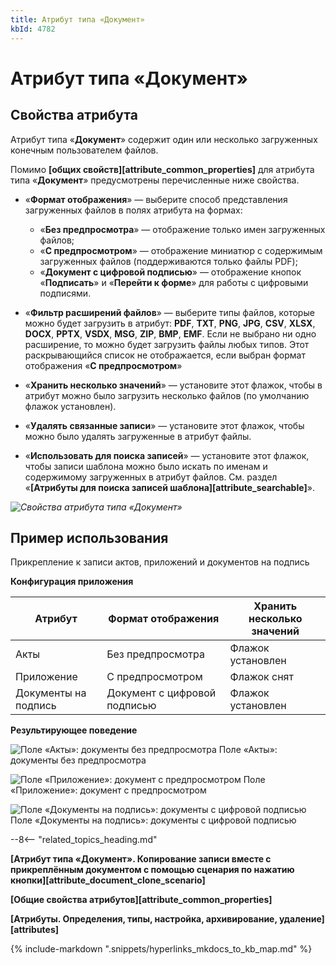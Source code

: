 ```yaml
---
title: Атрибут типа «Документ»
kbId: 4782
---
```


# Атрибут типа «Документ»

## Свойства атрибута

Атрибут типа «**Документ**» содержит один или несколько загруженных конечным пользователем файлов.

Помимо **[общих свойств][attribute_common_properties]** для атрибута типа «**Документ**» предусмотрены перечисленные ниже свойства.

- «**Формат отображения**» — выберите способ представления загруженных файлов в полях атрибута на формах:

    - «**Без предпросмотра**» — отображение только имен загруженных файлов;
    - «**С предпросмотром**» — отображение миниатюр с содержимым загруженных файлов (поддерживаются только файлы PDF);
    - «**Документ с цифровой подписью**» — отображение кнопок «**Подписать**» и «**Перейти к форме**» для работы с цифровыми подписями.
- «**Фильтр расширений файлов**» — выберите типы файлов, которые можно будет загрузить в атрибут: **PDF**, **TXT**, **PNG**, **JPG**, **CSV**, **XLSX**, **DOCX**, **PPTX**, **VSDX**, **MSG**, **ZIP**, **BMP**, **EMF**. Если не выбрано ни одно расширение, то можно будет загрузить файлы любых типов. Этот раскрывающийся список не отображается, если выбран формат отображения «**С предпросмотром**»
- «**Хранить несколько значений**» — установите этот флажок, чтобы в атрибут можно было загрузить несколько файлов (по умолчанию флажок установлен).
- «**Удалять связанные записи**» — установите этот флажок, чтобы можно было удалять загруженные в атрибут файлы.
- «**Использовать для поиска записей**» — установите этот флажок, чтобы записи шаблона можно было искать по именам и содержимому загруженных в атрибут файлов. См. раздел «**[Атрибуты для поиска записей шаблона][attribute_searchable]**».

_![Свойства атрибута типа «Документ»](https://kb.comindware.ru/assets/attribute_document_properties.png)_

## Пример использования

Прикрепление к записи актов, приложений и документов на подпись

**Конфигурация приложения**

| Атрибут | Формат отображения | Хранить несколько значений |
| --- | --- | --- |
| Акты | Без предпросмотра | Флажок установлен |
| Приложение | С предпросмотром | Флажок снят |
| Документы на подпись | Документ с цифровой подписью | Флажок установлен |

**Результирующее поведение**

![Поле «Акты»: документы без предпросмотра](https://kb.comindware.ru/assets/attribute_document_example_no_preview.png)
Поле «Акты»: документы без предпросмотра

![Поле «Приложение»: документ с предпросмотром](https://kb.comindware.ru/assets/attribute_document_example_preview.png)
Поле «Приложение»: документ с предпросмотром

![Поле «Документы на подпись»: документы с цифровой подписью](https://kb.comindware.ru/assets/attribute_document_example_digital_signature.png)
Поле «Документы на подпись»: документы с цифровой подписью

--8<-- "related_topics_heading.md"

**[Атрибут типа «Документ». Копирование записи вместе с прикреплённым документом с помощью сценария по нажатию кнопки][attribute_document_clone_scenario]**

**[Общие свойства атрибутов][attribute_common_properties]**

**[Атрибуты. Определения, типы, настройка, архивирование, удаление][attributes]**



{% include-markdown ".snippets/hyperlinks_mkdocs_to_kb_map.md" %}
